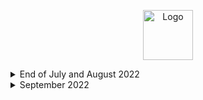 
<p align="center">
    <img src="https://leetcode.com/static/images/badges/2022/gif/2022-08.gif" alt="Logo" height="80">

<details>
  <summary>End of July and August 2022</summary>

| Day | Task Id | Task                                                                                                                            | Solution(s)                                                                                                                   |
|-----|---------|---------------------------------------------------------------------------------------------------------------------------------|-------------------------------------------------------------------------------------------------------------------------------|
| 1   | 242     | [Valid Anagram](https://leetcode.com/problems/valid-anagram/)                                                                   | [Anagram](src/main/java/day_001/Anagram.java)                                                                                 |
| 2   | 890     | [Find and Replace Pattern](https://leetcode.com/problems/find-and-replace-pattern/)                                             | [FindAndReplacePattern](src/main/java/day_002/FindAndReplacePattern.java)                                                     |
| 3   | 916     | [Word Subsets](https://leetcode.com/problems/word-subsets/)                                                                     | [WordSubsets](src/main/java/day_003/WordSubsets.java) <br/> [WordSubsetsArrays](src/main/java/day_003/WordSubsetsArrays.java) |
| 4   | 307     | [Range Sum Query - Mutable](https://leetcode.com/problems/range-sum-query-mutable/)                                             | [NumArray](src/main/java/day_004/NumArray.java)                                                                               |
| 5   | 062     | [Unique Paths](https://leetcode.com/problems/unique-paths/)                                                                     | [UniquePaths](src/main/java/day_005/UniquePaths.java)                                                                         |
| 6   | 378     | [Kth Smallest Element in a Sorted Matrix](https://leetcode.com/problems/kth-smallest-element-in-a-sorted-matrix/)               | [KthSmallest](src/main/java/day_006/KthSmallest.java)                                                                         |
| 7   | 729     | [My Calendar I](https://leetcode.com/problems/my-calendar-i/)                                                                   | [MyCalendar](src/main/java/day_007/MyCalendar.java) <br/> [MyCalendar_Arrays](src/main/java/day_007/MyCalendar_Arrays.java)   |
| 8   | 858     | [Mirror Reflection](https://leetcode.com/problems/mirror-reflection/)                                                           | [MirrorReflection](src/main/java/day_008/MirrorReflection.java)                                                               |
| 9   | 377     | [Combination Sum IV](https://leetcode.com/problems/combination-sum-iv)                                                          | [CombinationSum4](src/main/java/day_009/CombinationSum4.java)                                                                 |
| 10  | 458     | [Poor Pigs](https://leetcode.com/problems/poor-pigs/)                                                                           | [PoorPigs](src/main/java/day_010/PoorPigs.java)                                                                               |
| 11  | 1220    | [Count Vowels Permutation](https://leetcode.com/problems/count-vowels-permutation/)                                             | [CountVowelsPermutation](src/main/java/day_011/CountVowelsPermutation.java)                                                   |
| 12  | 300     | [Longest Increasing Subsequence](https://leetcode.com/problems/longest-increasing-subsequence/)                                 | [LongestIncreasingSubsequence](src/main/java/day_012/LongestIncreasingSubsequence.java)                                       |
| 13  | 823     | [Binary Trees With Factors](https://leetcode.com/problems/binary-trees-with-factors/)                                           | [BinaryTreesWithFactors](src/main/java/day_013/BinaryTreesWithFactors.java)                                                   |
| 14  | 108     | [Convert Sorted Array to Binary Search Tree](https://leetcode.com/problems/convert-sorted-array-to-binary-search-tree/)         | [ConvertSortedArrayToBinarySearchTree](src/main/java/day_014/ConvertSortedArrayToBinarySearchTree.java)                       |
| 15  | 98      | [Validate Binary Search Tree](https://leetcode.com/problems/validate-binary-search-tree/)                                       | [ValidateBinarySearchTree](src/main/java/day_015/ValidateBinarySearchTree.java)                                               |
| 16  | 235     | [Lowest Common Ancestor of a Binary Search Tree](https://leetcode.com/problems/lowest-common-ancestor-of-a-binary-search-tree/) | [LowestCommonAncestorOfBST](src/main/java/day_016/LowestCommonAncestorOfBST.java)                                             |
| 17  | 30      | [Substring with Concatenation of All Words](https://leetcode.com/problems/substring-with-concatenation-of-all-words/)           | [SubstringsWithConcatenationOfAllWords](src/main/java/day_017/SubstringsWithConcatenationOfAllWords.java)                     |
| 18  | 126     | [Word Ladder II](https://leetcode.com/problems/word-ladder-ii/)                                                                 | [WordLadderII](src/main/java/day_018/WordLadderII.java)                                                                       |
| 19  | 13      | [Roman to Integer](https://leetcode.com/problems/roman-to-integer/)                                                             | [RomanToInteger](src/main/java/day_019/RomanToInteger.java)                                                                   |
| 20  | 387     | [First Unique Character in a String](https://leetcode.com/problems/first-unique-character-in-a-string/)                         | [FirstUniqueCharacter](src/main/java/day_020/FirstUniqueCharacter.java)                                                       |
| 21  | 804     | [Unique Morse Code Words](https://leetcode.com/problems/unique-morse-code-words/)                                               | [UniqueMorseCodeWords](src/main/java/day_021/UniqueMorseCodeWords.java)                                                       |
| 22  | 1338    | [Reduce Array Size to The Half](https://leetcode.com/problems/reduce-array-size-to-the-half/)                                   | [ReduceArraySizeToTheHalf](src/main/java/day_022/ReduceArraySizeToTheHalf.java)                                               |
| 23  | 659     | [Split Array into Consecutive Subsequences](https://leetcode.com/problems/split-array-into-consecutive-subsequences/)           | [SplitArrayIntoConsecutiveSubsequences](src/main/java/day_023/SplitArrayIntoConsecutiveSubsequences.java)                     |
| 24  | 871     | [Minimum Number of Refueling Stops](https://leetcode.com/problems/minimum-number-of-refueling-stops/)                           | [MinimumNumberOfRefuelingStops](src/main/java/day_024/MinimumNumberOfRefuelingStops.java)                                     |
| 25  | 936     | [Stamping The Sequence](https://leetcode.com/problems/stamping-the-sequence/)                                                   | [StampingTheSequence](src/main/java/day_025/StampingTheSequence.java)                                                         |
| 26  | 342     | [Power of Four](https://leetcode.com/problems/power-of-four/)                                                                   | [PowerOfFour](src/main/java/day_026/PowerOfFour.java)                                                                         |
| 27  | 234     | [Palindrome Linked List](https://leetcode.com/problems/palindrome-linked-list/)                                                 | [PalindromeLinkedList](src/main/java/day_027/PalindromeLinkedList.java)                                                       |
| 28  | 326     | [Power of Three](https://leetcode.com/problems/power-of-three/)                                                                 | [PowerOfThree](src/main/java/day_028/PowerOfThree.java)                                                                       |
| 29  | 383     | [Ransom Note](https://leetcode.com/problems/ransom-note/)                                                                       | [RansomNote](src/main/java/day_029/RansomNote.java)                                                                           |
| 30  | 869     | [Reordered Power of 2](https://leetcode.com/problems/reordered-power-of-2/)                                                     | [ReorderedPowerOf2](src/main/java/day_030/ReorderedPowerOf2.java)                                                             |
| 31  | 363     | [Max Sum of Rectangle No Larger Than K](https://leetcode.com/problems/max-sum-of-rectangle-no-larger-than-k/)                   | [MaxSumOfRectangle](src/main/java/day_031/MaxSumOfRectangle.java)                                                             |
| 32  | 1329    | [Sort the Matrix Diagonally](https://leetcode.com/problems/sort-the-matrix-diagonally/)                                         | [SortTheMatrixDiagonally](src/main/java/day_032/SortTheMatrixDiagonally.java)                                                 |
| 33  | 200     | [Number of Islands](https://leetcode.com/problems/number-of-islands/)                                                           | [NumberOfIslands](src/main/java/day_033/NumberOfIslands.java)                                                                 |
| 34  | 48      | [Rotate Image](https://leetcode.com/problems/rotate-image/)                                                                     | [RotateImage](src/main/java/day_034/RotateImage.java)                                                                         |
| 35  | 417     | [Pacific Atlantic Water Flow](https://leetcode.com/problems/pacific-atlantic-water-flow/)                                       | [PacificAtlanticWaterFlow](src/main/java/day_035/PacificAtlanticWaterFlow.java)                                               |
</details>

<details>
  <summary>September 2022</summary>


| Day | Task Id | Task                                                                                                                  | Solution(s)                                                                                               |
|-----|---------|-----------------------------------------------------------------------------------------------------------------------|-----------------------------------------------------------------------------------------------------------|
| 36  | 1448    | [Count Good Nodes in Binary Tree](https://leetcode.com/problems/count-good-nodes-in-binary-tree/)                     | [CountGoodNodesInBinaryTree](src/main/java/day_036/CountGoodNodesInBinaryTree.java)                       |
| 37  | 637     | [Average of Levels in Binary Tree](https://leetcode.com/problems/average-of-levels-in-binary-tree/)                   | [AverageOfLevelsInBinaryTree](src/main/java/day_037/AverageOfLevelsInBinaryTree.java)                     |
| 38  | 967     | [Numbers With Same Consecutive Difference](https://leetcode.com/problems/numbers-with-same-consecutive-differences/)  | [NumbersWithSameConsecutiveDifferences](src/main/java/day_038/NumbersWithSameConsecutiveDifferences.java) |
| 39  | 978     | [Vertical Order Traversal of a Binary Tree](https://leetcode.com/problems/vertical-order-traversal-of-a-binary-tree/) | [VerticalOrderTraversalOfBinaryTree](src/main/java/day_039/VerticalOrderTraversalOfBinaryTree.java)       |
| 40  | 429     | [N-ary Tree Level Order Traversal](https://leetcode.com/problems/n-ary-tree-level-order-traversal/)                   | [NaryTreeLevelOrderTraversal](src/main/java/day_040/NaryTreeLevelOrderTraversal.java)                     |
| 41  | 814     | [Binary Tree Pruning](https://leetcode.com/problems/binary-tree-pruning/)                                             | [BinaryTreePruning](src/main/java/day_041/BinaryTreePruning.java)                                         |
| 42  | 606     | [Construct String from Binary Tree](https://leetcode.com/problems/construct-string-from-binary-tree/)                 | [ConstructStringFromBinaryTree](src/main/java/day_042/ConstructStringFromBinaryTree.java)                 |
| 43  | 94      | [Binary Tree Inorder Traversal](https://leetcode.com/problems/binary-tree-inorder-traversal/)                         | [ConstructStringFromBinaryTree](src/main/java/day_043/BinaryTreeInorderTraversal.java)                    |
| 44  | 1996    | [The Number of Weak Characters in the Game](https://leetcode.com/problems/the-number-of-weak-characters-in-the-game/) | [TheNumberOfWeakCharactersInTheGame](src/main/java/day_044/TheNumberOfWeakCharactersInTheGame.java)       |
| 45  | 188     | [Best Time to Buy and Sell Stock IV](https://leetcode.com/problems/best-time-to-buy-and-sell-stock-iv/)               | [BestTimeToBuyAndSellStock4](src/main/java/day_045/BestTimeToBuyAndSellStock4.java)                       |
| 46  | 1383    | [Maximum Performance of a Team](https://leetcode.com/problems/maximum-performance-of-a-team/)                         | [MaximumPerformanceOfATeam](src/main/java/day_046/MaximumPerformanceOfATeam.java)                         |
| 47  | 948     | [Bag of Tokens](https://leetcode.com/problems/bag-of-tokens/)                                                         | [ BagOfTokens](src/main/java/day_047/BagOfTokens.java)                                                    |
| 48  | 393     | [UTF-8 Validation](https://leetcode.com/problems/utf-8-validation/)                                                   | [UTF8Validation](src/main/java/day_048/UTF8Validation.java)                                               |
| 49  | 1457    | [Pseudo-Palindromic Paths in a Binary Tree](https://leetcode.com/problems/pseudo-palindromic-paths-in-a-binary-tree/) | [PseudoPalindromicPathsInBinaryTree](src/main/java/day_049/PseudoPalindromicPathsInBinaryTree.java)       |

</details>